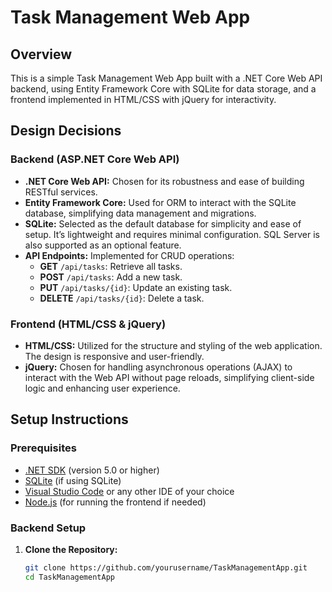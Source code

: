 # Task Management Web App

## Overview

This is a simple Task Management Web App built with a .NET Core Web API backend, using Entity Framework Core with SQLite for data storage, and a frontend implemented in HTML/CSS with jQuery for interactivity.

## Design Decisions

### Backend (ASP.NET Core Web API)

- **.NET Core Web API:** Chosen for its robustness and ease of building RESTful services.
- **Entity Framework Core:** Used for ORM to interact with the SQLite database, simplifying data management and migrations.
- **SQLite:** Selected as the default database for simplicity and ease of setup. It’s lightweight and requires minimal configuration. SQL Server is also supported as an optional feature.
- **API Endpoints:** Implemented for CRUD operations:
  - **GET** `/api/tasks`: Retrieve all tasks.
  - **POST** `/api/tasks`: Add a new task.
  - **PUT** `/api/tasks/{id}`: Update an existing task.
  - **DELETE** `/api/tasks/{id}`: Delete a task.

### Frontend (HTML/CSS & jQuery)

- **HTML/CSS:** Utilized for the structure and styling of the web application. The design is responsive and user-friendly.
- **jQuery:** Chosen for handling asynchronous operations (AJAX) to interact with the Web API without page reloads, simplifying client-side logic and enhancing user experience.

## Setup Instructions

### Prerequisites

- [.NET SDK](https://dotnet.microsoft.com/download) (version 5.0 or higher)
- [SQLite](https://www.sqlite.org/download.html) (if using SQLite)
- [Visual Studio Code](https://code.visualstudio.com/) or any other IDE of your choice
- [Node.js](https://nodejs.org/) (for running the frontend if needed)

### Backend Setup

1. **Clone the Repository:**
   ```bash
   git clone https://github.com/yourusername/TaskManagementApp.git
   cd TaskManagementApp
